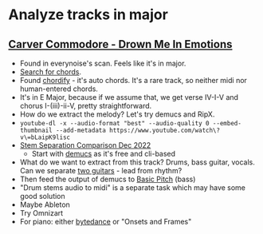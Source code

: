 # Analyze tracks in major

## [Carver Commodore - Drown Me In Emotions](https://www.youtube.com/watch?v=bLaipK9lisc)

- Found in everynoise's scan. Feels like it's in major.
- [Search for chords](https://www.google.com/search?q=Carver+Commodore+-+Drown+Me+In+Emotions+chords). 
- Found [chordify](https://chordify.net/chords/carver-commodore-drown-me-in-emotions-official-music-video-carver-commodore) - it's auto chords. It's a rare track, so neither midi nor human-entered chords.
- It's in E Major, because if we assume that, we get verse IV-I-V and chorus I-(iii)-ii-V, pretty straightforward.
- How do we extract the melody? Let's try demucs and RipX.
- `youtube-dl -x --audio-format "best" --audio-quality 0 --embed-thumbnail --add-metadata https://www.youtube.com/watch\?v\=bLaipK9lisc`
- [Stem Separation Comparison Dec 2022](https://www.youtube.com/watch?v=gl5AKCgMSSc)
   - Start with [demucs](https://github.com/facebookresearch/demucs) as it's free and cli-based
- What do we want to extract from this track? Drums, bass guitar, vocals. Can we separate [two guitars](https://www.youtube.com/watch?v=h6ytkmZEEUU) - lead from rhythm?
- Then feed the output of demucs to [Basic Pitch](https://basicpitch.spotify.com/) (bass)
- "Drum stems audio to midi" is a separate task which may have some good solution
- Maybe Ableton
- Try Omnizart
- For piano: either [bytedance](https://github.com/bytedance/piano_transcription) or "Onsets and Frames"
